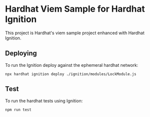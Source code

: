 # Hardhat Viem Sample for Hardhat Ignition

This project is Hardhat's viem sample project enhanced with Hardhat Ignition.

## Deploying

To run the Ignition deploy against the ephemeral hardhat network:

```shell
npx hardhat ignition deploy ./ignition/modules/LockModule.js
```

## Test

To run the hardhat tests using Ignition:

```shell
npm run test
```
